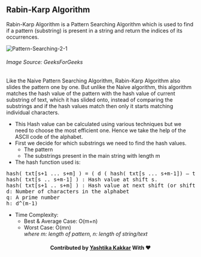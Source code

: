 ## Rabin-Karp Algorithm

Rabin-Karp Algorithm is a Pattern Searching Algorithm which is used to find if a pattern (substring) is present in a string and return the indices of its occurrences.

![Pattern-Searching-2-1](https://user-images.githubusercontent.com/43854410/100616957-d7b74300-333f-11eb-9462-6575d296f0c7.png)
<br>
<h6>Image Source: GeeksForGeeks</h6>

Like the Naive Pattern Searching Algorithm, Rabin-Karp Algorithm also slides the pattern one by one. But unlike the Naive algorithm, this algorithm matches the hash value of the pattern with the hash value of current substring of text, which it has slided onto, instead of comparing the substrings and if the hash values match then only it starts matching individual characters. 

- This Hash value can be calculated using various techniques but we need to choose the most efficient one. Hence we take the help of the ASCII code of the alphabet. 
- First we decide for which substrings we need to find the hash values. 
  - The pattern
  - The substrings present in the main string with length m
- The hash function used is: 
<pre>
hash( txt[s+1 ... s+m] ) = ( d ( hash( txt[s ... s+m-1]) – txt[s]*h ) + txt[s + m] ) mod q 
hash( txt[s .. s+m-1] ) : Hash value at shift s. 
hash( txt[s+1 .. s+m] ) : Hash value at next shift (or shift s+1) 
d: Number of characters in the alphabet 
q: A prime number 
h: d^(m-1)
</pre>
- Time Complexity: 
  - Best & Average Case: O(m+n)
  - Worst Case: O(mn) <br>
  <i>where m: length of pattern, n: length of string/text</i>
  
<h4 align="center"> Contributed by <a href="https://github.com/yashtikakakkar">Yashtika Kakkar</a> With ❤️ </h3>
